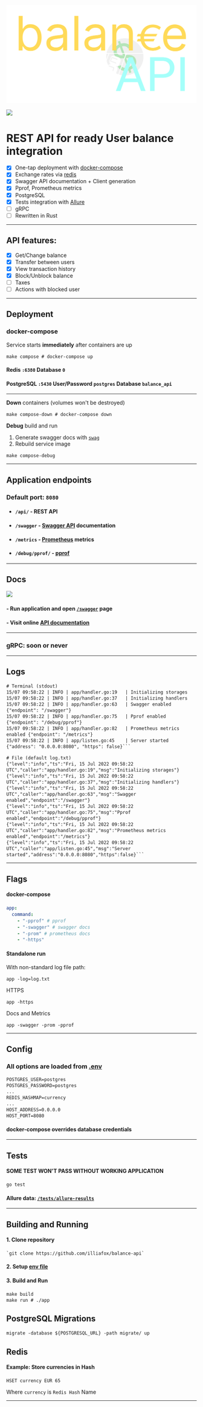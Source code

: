 ![logo](docs/logo.svg)

[![](https://img.shields.io/badge/-Swagger%20Docs-informational?style=flat&logo=swagger&color=blue&labelColor=gray)](https://validator.swagger.io/?url=https://raw.githubusercontent.com/illiafox/balance-api/master/docs/swagger.yaml)

# REST API for ready User balance integration

- [x] One-tap deployment with [docker-compose](#deployment)
- [x] Exchange rates via [redis]()
- [x] Swagger API documentation + Client generation
- [x] Pprof, Prometheus metrics
- [x] PostgreSQL
- [x] Tests integration with [Allure](https://www.allure.com/)
- [ ] gRPC
- [ ] Rewritten in Rust

---

## API features:

- [x] Get/Change balance
- [x] Transfer between users
- [x] View transaction history
- [x] Block/Unblock balance
- [ ] Taxes
- [ ] Actions with blocked user 

---

## Deployment

### docker-compose

Service starts **immediately** after containers are up

```shell
make compose # docker-compose up
```

#### Redis `:6380` **Database** `0`

#### PostgreSQL `:5430`  **User/Password** `postgres` **Database** `balance_api`

---

**Down** containers (volumes won't be destroyed)

```shell
make compose-down # docker-compose down
```

**Debug** build and run

1) Generate swagger docs with [`swag`](https://github.com/swaggo/swag)
2) Rebuild service image

```shell
make compose-debug 
```

---

## Application endpoints

### Default port: `8080`

- #### `/api/` - REST API
- #### `/swagger` - [Swagger API](https://validator.swagger.io/?url=https://raw.githubusercontent.com/illiafox/balance-api/master/docs/swagger.yaml) documentation
- #### `/metrics` - [Prometheus](https://github.com/prometheus/client_golang) metrics
- #### `/debug/pprof/` - [pprof](https://pkg.go.dev/runtime/pprof)

--- 

## Docs

[![](https://img.shields.io/badge/-Swagger%20Docs-informational?style=for-the-badge&logo=swagger&color=blue&labelColor=gray)](https://validator.swagger.io/?url=https://raw.githubusercontent.com/illiafox/balance-api/master/docs/swagger.yaml)

#### - Run application and open [`/swagger`](http://0.0.0.0:8080/swagger) page

#### - Visit online [API documentation](https://validator.swagger.io/?url=https://raw.githubusercontent.com/illiafox/balance-api/master/docs/swagger.yaml)

---

### gRPC: soon or never

---

## Logs

```shell
# Terminal (stdout)
15/07 09:58:22 | INFO | app/handler.go:19 	| Initializing storages
15/07 09:58:22 | INFO | app/handler.go:37 	| Initializing handlers
15/07 09:58:22 | INFO | app/handler.go:63 	| Swagger enabled {"endpoint": "/swagger"}
15/07 09:58:22 | INFO | app/handler.go:75 	| Pprof enabled {"endpoint": "/debug/pprof"}
15/07 09:58:22 | INFO | app/handler.go:82 	| Prometheus metrics enabled {"endpoint": "/metrics"}
15/07 09:58:22 | INFO | app/listen.go:45 	| Server started {"address": "0.0.0.0:8080", "https": false}```
```

```shell
# File (default log.txt)
{"level":"info","ts":"Fri, 15 Jul 2022 09:58:22 UTC","caller":"app/handler.go:19","msg":"Initializing storages"}
{"level":"info","ts":"Fri, 15 Jul 2022 09:58:22 UTC","caller":"app/handler.go:37","msg":"Initializing handlers"}
{"level":"info","ts":"Fri, 15 Jul 2022 09:58:22 UTC","caller":"app/handler.go:63","msg":"Swagger enabled","endpoint":"/swagger"}
{"level":"info","ts":"Fri, 15 Jul 2022 09:58:22 UTC","caller":"app/handler.go:75","msg":"Pprof enabled","endpoint":"/debug/pprof"}
{"level":"info","ts":"Fri, 15 Jul 2022 09:58:22 UTC","caller":"app/handler.go:82","msg":"Prometheus metrics enabled","endpoint":"/metrics"}
{"level":"info","ts":"Fri, 15 Jul 2022 09:58:22 UTC","caller":"app/listen.go:45","msg":"Server started","address":"0.0.0.0:8080","https":false}```
```

--- 

## Flags

#### docker-compose

```yaml
app:
  command:
    - "-pprof" # pprof
    - "-swagger" # swagger docs
    - "-prom" # prometheus docs
    - "-https"
```

#### Standalone run

With non-standard log file path:

```shell
app -log=log.txt
```

HTTPS

```shell
app -https
```

Docs and Metrics

```shell
app -swagger -prom -pprof
```

---

## Config

### All options are loaded from **[.env](.env)**

```dotenv
POSTGRES_USER=postgres
POSTGRES_PASSWORD=postgres
...
REDIS_HASHMAP=currency
...
HOST_ADDRESS=0.0.0.0
HOST_PORT=8080
```

#### docker-compose overrides database credentials

---

## Tests

#### SOME TEST WON'T PASS WITHOUT WORKING APPLICATION

```
go test
```

#### Allure data: [`/tests/allure-results`](`/tests/allure-results`)

---

## Building and Running

#### 1. Clone repository

    `git clone https://github.com/illiafox/balance-api`

#### 2. Setup [env file](.env)

#### 3. Build and Run

```shell
make build
make run # ./app
```

## PostgreSQL Migrations

```shell
migrate -database ${POSTGRESQL_URL} -path migrate/ up
```

## Redis

#### Example: Store currencies in Hash

```shell
HSET currency EUR 65 
```

Where `currency` is `Redis Hash` Name

---


